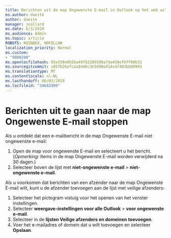 ```yaml
---
title: Berichten uit de map Ongewenste E-mail in Outlook op het web wilt stoppen
ms.author: daeite
author: daeite
manager: joallard
ms.date: 6/3/2019
ms.audience: Admin
ms.topic: article
ROBOTS: NOINDEX, NOFOLLOW
localization_priority: Normal
ms.custom:
- "9000290"
ms.openlocfilehash: 95e338e0b5ba49f82286580a74a450efb7f00b31
ms.sourcegitcommit: c65fb26afcaa8446c3e5490ed14c4f403b9d0945
ms.translationtype: MT
ms.contentlocale: nl-NL
ms.lasthandoff: 06/03/2019
ms.locfileid: "34682999"
---
```

# <a name="stop-messages-from-going-to-your-junk-email-folder"></a>Berichten uit te gaan naar de map Ongewenste E-mail stoppen

Als u ontdekt dat een e-mailbericht in de map Ongewenste E-mail niet ongewenste e-mail:

1. Open de map voor ongewenste E-mail en selecteert u het bericht. (*Opmerking:* Items in de map Ongewenste E-mail worden verwijderd na 30 dagen.)
1. Selecteer boven de lijst met **niet-ongewenste e-mail** > **niet-ongewenste e-mail**.

Als u voorkomen dat berichten van een afzender naar de map Ongewenste E-mail wilt, kunt u de afzender toevoegen aan de lijst met veilige afzenders:

1. Selecteer het pictogram vistuig voor het openen van het venster instellingen.
1. Selecteer **weergave-instellingen voor alle Outlook** > **voor ongewenste e-mail**.
1. Selecteer in de **lijsten Veilige afzenders en domeinen** **toevoegen**.
1. Voer het e-mailadres of domein dat u wilt toevoegen en selecteer **Opslaan**.